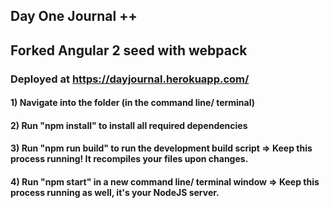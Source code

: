## Day One Journal ++

## Forked Angular 2 seed with webpack


### Deployed at https://dayjournal.herokuapp.com/

#### 1) Navigate into the folder (in the command line/ terminal)
#### 2) Run "npm install" to install all required dependencies
#### 3) Run "npm run build" to run the development build script => Keep this process running! It recompiles your files upon changes.
#### 4) Run "npm start" in a new command line/ terminal window => Keep this process running as well, it's your NodeJS server. 
